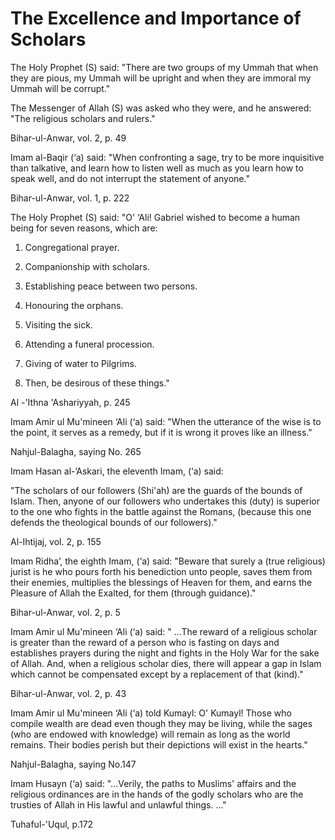 The Excellence and Importance of Scholars
=========================================

The Holy Prophet (S) said: "There are two groups of my Ummah that when
they are pious, my Ummah will be upright and when they are immoral my
Ummah will be corrupt."

The Messenger of Allah (S) was asked who they were, and he answered:
"The religious scholars and rulers."

Bihar-ul-Anwar, vol. 2, p. 49

Imam al-Baqir (‘a) said: "When confronting a sage, try to be more
inquisitive than talkative, and learn how to listen well as much as you
learn how to speak well, and do not interrupt the statement of anyone."

Bihar-ul-Anwar, vol. 1, p. 222

The Holy Prophet (S) said: "O' ‘Ali! Gabriel wished to become a human
being for seven reasons, which are:

1. Congregational prayer.

2. Companionship with scholars.

3. Establishing peace between two persons.

4. Honouring the orphans.

5. Visiting the sick.

6. Attending a funeral procession.

7. Giving of water to Pilgrims.

8. Then, be desirous of these things."

Al -'Ithna 'Ashariyyah, p. 245

Imam Amir ul Mu'mineen ‘Ali (‘a) said: "When the utterance of the wise
is to the point, it serves as a remedy, but if it is wrong it proves
like an illness."

Nahjul-Balagha, saying No. 265

Imam Hasan al-’Askari, the eleventh Imam, (‘a) said:

"The scholars of our followers (Shi'ah) are the guards of the bounds of
Islam. Then, anyone of our followers who undertakes this (duty) is
superior to the one who fights in the battle against the Romans,
(because this one defends the theological bounds of our followers)."

Al-Ihtijaj, vol. 2, p. 155

Imam Ridha’, the eighth Imam, (‘a) said: "Beware that surely a (true
religious) jurist is he who pours forth his benediction unto people,
saves them from their enemies, multiplies the blessings of Heaven for
them, and earns the Pleasure of Allah the Exalted, for them (through
guidance)."

Bihar-ul-Anwar, vol. 2, p. 5

Imam Amir ul Mu'mineen ‘Ali (‘a) said: " ...The reward of a religious
scholar is greater than the reward of a person who is fasting on days
and establishes prayers during the night and fights in the Holy War for
the sake of Allah. And, when a religious scholar dies, there will appear
a gap in Islam which cannot be compensated except by a replacement of
that (kind)."

Bihar-ul-Anwar, vol. 2, p. 43

Imam Amir ul Mu'mineen ‘Ali (‘a) told Kumayl: O' Kumayl! Those who
compile wealth are dead even though they may be living, while the sages
(who are endowed with knowledge) will remain as long as the world
remains. Their bodies perish but their depictions will exist in the
hearts."

Nahjul-Balagha, saying No.147

Imam Husayn (‘a) said: "...Verily, the paths to Muslims' affairs and the
religious ordinances are in the hands of the godly scholars who are the
trusties of Allah in His lawful and unlawful things. ..."

Tuhaful-'Uqul, p.172


